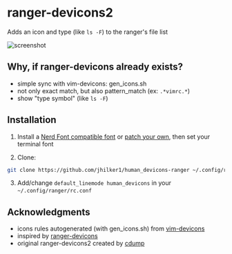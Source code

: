 # ranger-devicons2
Adds an icon and type (like `ls -F`) to the ranger's file list

![screenshot](./screenshot.png)

## Why, if ranger-devicons already exists?
- simple sync with vim-devicons: gen_icons.sh
- not only exact match, but also pattern_match (ex: `.*vimrc.*`)
- show "type symbol" (like `ls -F`)

## Installation
1. Install a [Nerd Font compatible font](https://github.com/ryanoasis/nerd-fonts#font-installation) or [patch your own](https://github.com/ryanoasis/nerd-fonts#font-patcher), then set your terminal font

2. Clone:
```sh
git clone https://github.com/jhilker1/human_devicons-ranger ~/.config/ranger/plugins/human_devicons/
```

3. Add/change `default_linemode human_devicons` in your `~/.config/ranger/rc.conf`

## Acknowledgments
- icons rules autogenerated (with gen_icons.sh) from [vim-devicons](https://github.com/ryanoasis/vim-devicons)
- inspired by [ranger-devicons](https://github.com/alexanderjeurissen/ranger_devicons)
- original ranger-devicons2 created by [cdump](https://github.com/cdump/ranger-devicons2) 
